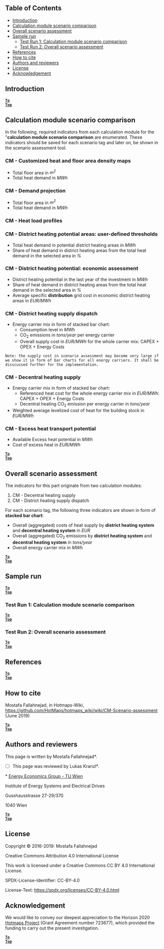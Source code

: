 ## Table of Contents

* [Introduction](#introduction)
* [Calculation module scenario comparison](#Calculation-module-scenario-comparison)
* [Overall scenario assessment](#Overall-scenario-assessment)
* [Sample run](#sample-run)
  * [Test Run 1: Calculation module scenario comparison](#test-run-1-calculation-module-scenario-comparison)
  * [Test Run 2: Overall scenario assessment](#test-run-2-overall-scenario-assessment)
* [References](#references)
* [How to cite](#how-to-cite)
* [Authors and reviewers](#authors-and-reviewers)
* [License](#license)
* [Acknowledgement](#acknowledgement)


## Introduction


<code><ins>**[To Top](#table-of-contents)**</ins></code>

## Calculation module scenario comparison

In the following, required indicators from each calculation module for the "**calculation module scenario comparison** are enumerated. These indicators should be saved for each scenario tag and later on, be shown in the scenario assessment tool.

### CM - Customized heat and floor area density maps

* Total floor area in _*m<sup>2</sup>*_
* Total heat demand in _*MWh*_



### CM - Demand projection

* Total floor area in _*m<sup>2</sup>*_
* Total heat demand in _*MWh*_


### CM - Heat load profiles



### CM - District heating potential areas: user-defined thresholds

* Total heat demand in potential district heating areas in *_MWh_*
* Share of heat demand in district heating areas from the total heat demand in the selected area in _*%*_

### CM - District heating potential: economic assessment

* District heating potential in the last year of the investment in _*MWh*_
* Share of heat demand in district heating areas from the total heat demand in the selected area in _*%*_
* Average specific **distribution** grid cost in economic district heating areas in _*EUR/MWh*_

### CM - District heating supply dispatch

* Energy carrier mix in form of stacked bar chart:
  * Consumption level in _*MWh*_
  * CO<sub>2</sub> emissions in _*tons/year*_ per energy carrier
  * Overall supply cost in _*EUR/MWh*_ for the whole carrier mix: CAPEX + OPEX + Energy Costs

```
Note: the supply cost in scenario assessment may become very large if we show it in form of bar charts for all energy carriers. It shall be disscussed further for the implementation.
```

### CM - Decentral heating supply

* Energy carrier mix in form of stacked bar chart:
  * Referenced heat cost for the whole energy carrier mix in _*EUR/MWh*_: CAPEX + OPEX + Energy Costs
  * Decentral heating CO<sub>2</sub> emission per energy carrier in _*tons/year*_
* Weighted average levelized cost of heat for the building stock in _*EUR/MWh*_


### CM - Excess heat transport potential

* Available Excess heat potential in _*MWh*_
* Cost of excess heat in _*EUR/MWh*_


<code><ins>**[To Top](#table-of-contents)**</ins></code>

## Overall scenario assessment

The indicators for this part originate from two calculation modules:

1. CM - Decentral heating supply
1. CM - District heating supply dispatch

For each scenario tag, the following three indicators are shown in form of **stacked bar chart**:

* Overall (aggregated) costs of heat supply by **district heating system** and **decentral heating system** in _*EUR*_
* Overall (aggregated) CO<sub>2</sub> emissions by **district heating system** and **decentral heating system** in _*tons/year*_
* Overall energy carrier mix in _*MWh*_


<code><ins>**[To Top](#table-of-contents)**</ins></code>

## Sample run



<code><ins>**[To Top](#table-of-contents)**</ins></code>

### Test Run 1: Calculation module scenario comparison




<code><ins>**[To Top](#table-of-contents)**</ins></code>

### Test Run 2: Overall scenario assessment




<code><ins>**[To Top](#table-of-contents)**</ins></code>


## References


<code><ins>**[To Top](#table-of-contents)**</ins></code>

## How to cite

Mostafa Fallahnejad, in Hotmaps-Wiki, https://github.com/HotMaps/hotmaps_wiki/wiki/CM-Scenario-assessment (June 2019)


<code><ins>**[To Top](#table-of-contents)**</ins></code>

## Authors and reviewers

This page is written by Mostafa Fallahnejad\*.

- [ ] This page was reviewed by Lukas Kranzl\*.

\* [Energy Economics Group - TU Wien](https://eeg.tuwien.ac.at/)

Institute of Energy Systems and Electrical Drives

Gusshausstrasse 27-29/370

1040 Wien


<code><ins>**[To Top](#table-of-contents)**</ins></code>

## License

Copyright © 2016-2019: Mostafa Fallahnejad

Creative Commons Attribution 4.0 International License

This work is licensed under a Creative Commons CC BY 4.0 International License.

SPDX-License-Identifier: CC-BY-4.0

License-Text: https://spdx.org/licenses/CC-BY-4.0.html


## Acknowledgement

We would like to convey our deepest appreciation to the Horizon 2020 [Hotmaps Project](https://www.hotmaps-project.eu) (Grant Agreement number 723677), which provided the funding to carry out the present investigation.



<code><ins>**[To Top](#table-of-contents)**</ins></code>